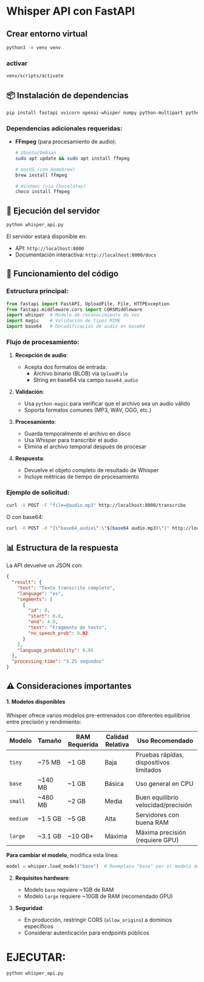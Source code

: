 # Whisper API con FastAPI

## Crear entorno virtual

```bash
python3 -m venv venv
```
### activar 

```bash
venv/scripts/activate
```

## 📦 Instalación de dependencias

```bash
pip install fastapi uvicorn openai-whisper numpy python-multipart python-magic-bin
```

### Dependencias adicionales requeridas:

- **FFmpeg** (para procesamiento de audio):

  ```bash
  # Ubuntu/Debian
  sudo apt update && sudo apt install ffmpeg

  # macOS (con Homebrew)
  brew install ffmpeg

  # Windows (via Chocolatey)
  choco install ffmpeg
  ```

## 🚀 Ejecución del servidor

```bash
python whisper_api.py
```

El servidor estará disponible en:

- API: `http://localhost:8000`
- Documentación interactiva: `http://localhost:8000/docs`

## 🔧 Funcionamiento del código

### Estructura principal:

```python
from fastapi import FastAPI, UploadFile, File, HTTPException
from fastapi.middleware.cors import CORSMiddleware
import whisper  # Modelo de reconocimiento de voz
import magic    # Validación de tipos MIME
import base64   # Decodificación de audio en base64
```

### Flujo de procesamiento:

1. **Recepción de audio**:

   - Acepta dos formatos de entrada:
     - Archivo binario (BLOB) vía `UploadFile`
     - String en base64 vía campo `base64_audio`

2. **Validación**:

   - Usa `python-magic` para verificar que el archivo sea un audio válido
   - Soporta formatos comunes (MP3, WAV, OGG, etc.)

3. **Procesamiento**:

   - Guarda temporalmente el archivo en disco
   - Usa Whisper para transcribir el audio
   - Elimina el archivo temporal después de procesar

4. **Respuesta**:
   - Devuelve el objeto completo de resultado de Whisper
   - Incluye métricas de tiempo de procesamiento

### Ejemplo de solicitud:

```bash
curl -X POST -F "file=@audio.mp3" http://localhost:8000/transcribe
```

O con base64:

```bash
curl -X POST -d "{\"base64_audio\":\"$(base64 audio.mp3)\"}" http://localhost:8000/transcribe
```

## 📊 Estructura de la respuesta

La API devuelve un JSON con:

```json
{
  "result": {
    "text": "Texto transcrito completo",
    "language": "es",
    "segments": [
      {
        "id": 0,
        "start": 0.0,
        "end": 4.0,
        "text": "Fragmento de texto",
        "no_speech_prob": 0.02
      }
    ],
    "language_probability": 0.95
  },
  "processing_time": "3.25 segundos"
}
```

## ⚠️ Consideraciones importantes

#### **1. Modelos disponibles**

Whisper ofrece varios modelos pre-entrenados con diferentes equilibrios entre precisión y rendimiento:

| Modelo   | Tamaño  | RAM Requerida | Calidad Relativa | Uso Recomendado                         |
| -------- | ------- | ------------- | ---------------- | --------------------------------------- |
| `tiny`   | ~75 MB  | ~1 GB         | Baja             | Pruebas rápidas, dispositivos limitados |
| `base`   | ~140 MB | ~1 GB         | Básica           | Uso general en CPU                      |
| `small`  | ~480 MB | ~2 GB         | Media            | Buen equilibrio velocidad/precisión     |
| `medium` | ~1.5 GB | ~5 GB         | Alta             | Servidores con buena RAM                |
| `large`  | ~3.1 GB | ~10 GB+       | Máxima           | Máxima precisión (requiere GPU)         |

**Para cambiar el modelo**, modifica esta línea:

```python
model = whisper.load_model("base")  # Reemplaza "base" por el modelo deseado
```

2. **Requisitos hardware**:

   - Modelo `base` requiere ~1GB de RAM
   - Modelo `large` requiere ~10GB de RAM (recomendado GPU)

3. **Seguridad**:
   - En producción, restringir CORS (`allow_origins`) a dominios específicos
   - Considerar autenticación para endpoints públicos

# EJECUTAR:

```bash
python whisper_api.py
```
